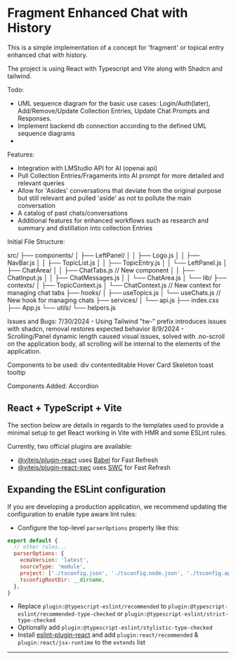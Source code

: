 # Fragment Enhanced Chat with History

This is a simple implementation of a concept for 'fragment' or topical entry enhanced chat with history.

The project is using React with Typescript and Vite along with Shadcn and tailwind.


Todo:
- UML sequence diagram for the basic use cases: Login/Auth(later), Add/Remove/Update Collection Entries, Update Chat Prompts and Responses.
- Implement backend db connection according to the defined UML sequence diagrams
- 

Features:
- Integration with LMStudio API for AI (openai api)
- Pull Collection Entries/Fragaments into AI prompt for more detailed and relevant queries
- Allow for 'Asides' conversations that deviate from the original purpose but still relevant and pulled 'aside' as not to pollute the main conversation
- A catalog of past chats/conversations
- Additional features for enhanced workflows such as research and summary and distillation into collection Entries

Initial File Structure:

src/
├── components/
│   ├── LeftPanel/
│   │   ├── Logo.js
│   │   ├── NavBar.js
│   │   ├── TopicList.js
│   │   ├── TopicEntry.js
│   │   └── LeftPanel.js
│   ├── ChatArea/
│   │   ├── ChatTabs.js        // New component
│   │   ├── ChatInput.js
│   │   ├── ChatMessages.js
│   │   └── ChatArea.js
│   └── lib/
├── contexts/
│   ├── TopicContext.js
│   └── ChatContext.js         // New context for managing chat tabs
├── hooks/
│   ├── useTopics.js
│   └── useChats.js            // New hook for managing chats
├── services/
│   └── api.js
├── index.css
├── App.js
└── utils/
    └── helpers.js


Issues and Bugs:
7/30/2024 - Using Tailwind "tw-" prefix introduces issues with shadcn, removal restores expected behavior
8/9/2024 - Scrolling/Panel dynamic length caused visual issues, solved with .no-scroll on the application body, all scrolling will be internal to the elements of the application.


Components to be used:
div contenteditable
Hover Card
Skeleton
toast
tooltip

Components Added:
Accordion


## React + TypeScript + Vite

The section below are details in regards to the templates used to provide a minimal setup to get React working in Vite with HMR and some ESLint rules.

Currently, two official plugins are available:

- [@vitejs/plugin-react](https://github.com/vitejs/vite-plugin-react/blob/main/packages/plugin-react/README.md) uses [Babel](https://babeljs.io/) for Fast Refresh
- [@vitejs/plugin-react-swc](https://github.com/vitejs/vite-plugin-react-swc) uses [SWC](https://swc.rs/) for Fast Refresh

## Expanding the ESLint configuration

If you are developing a production application, we recommend updating the configuration to enable type aware lint rules:

- Configure the top-level `parserOptions` property like this:

```js
export default {
  // other rules...
  parserOptions: {
    ecmaVersion: 'latest',
    sourceType: 'module',
    project: ['./tsconfig.json', './tsconfig.node.json', './tsconfig.app.json'],
    tsconfigRootDir: __dirname,
  },
}
```

- Replace `plugin:@typescript-eslint/recommended` to `plugin:@typescript-eslint/recommended-type-checked` or `plugin:@typescript-eslint/strict-type-checked`
- Optionally add `plugin:@typescript-eslint/stylistic-type-checked`
- Install [eslint-plugin-react](https://github.com/jsx-eslint/eslint-plugin-react) and add `plugin:react/recommended` & `plugin:react/jsx-runtime` to the `extends` list

-----------------------------------------------------------------



